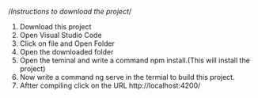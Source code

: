 /*Instructions to download the project*/

1. Download this project
2. Open Visual Studio Code
3. Click on file and Open Folder
4. Open the downloaded folder
5. Open the teminal and write a command npm install.(This will install the project)
6. Now write a command ng serve in the termial to build this project.
7. Aftter compiling click on the URL http://localhost:4200/
